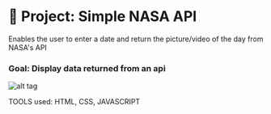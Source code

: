 # 🚀 Project: Simple NASA API

Enables the user to enter a date and return the picture/video of the day from NASA's API


### Goal: Display data returned from an api

![alt tag](comedy.jpg)


TOOLS used: HTML, CSS, JAVASCRIPT

